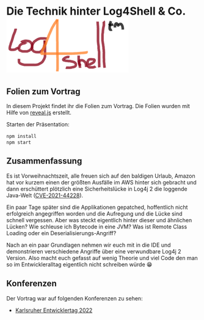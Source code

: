 # Die Technik hinter Log4Shell & Co. ![Logo of Log4Shell](Log4Shell_logo.png)

## Folien zum Vortrag

In diesem Projekt findet ihr die Folien zum Vortrag. Die Folien wurden mit Hilfe von [reveal.js](https://revealjs.com/) erstellt.

Starten der Präsentation:

```shell
npm install
npm start
```

## Zusammenfassung

Es ist Vorweihnachtszeit, alle freuen sich auf den baldigen Urlaub, Amazon hat vor kurzem einen der größten Ausfälle im AWS hinter sich gebracht und dann erschüttert plötzlich eine
Sicherheitslücke in Log4j 2 die loggende Java-Welt ([CVE-2021-44228](https://www.randori.com/blog/cve-2021-44228/)).

Ein paar Tage später sind die Applikationen gepatched, hoffentlich nicht erfolgreich angegriffen worden und die Aufregung und die Lücke sind schnell vergessen.
Aber was steckt eigentlich hinter dieser und ähnlichen Lücken? Wie schleuse ich Bytecode in eine JVM? Was ist Remote Class Loading oder ein Deserialisierungs-Angriff?

Nach an ein paar Grundlagen nehmen wir euch mit in die IDE und demonstrieren verschiedene Angriffe über eine verwundbare Log4j 2 Version.
Also macht euch gefasst auf wenig Theorie und viel Code den man so im Entwickleralltag eigentlich nicht schreiben würde :grin:

## Konferenzen

Der Vortrag war auf folgenden Konferenzen zu sehen:

* [Karlsruher Entwicklertag 2022](https://entwicklertag.de/karlsruhe/2022/Die_Technik_hinter_Log4Shell_&_Co.html) 